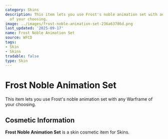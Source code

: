 ```yaml
---
category: Skins
description: This item lets you use Frost's noble animation set with any Warframe
  of your choosing.
image: ../images/frost-noble-animation-set-236a63786d.png
last_updated: '2025-09-17'
name: Frost Noble Animation Set
source: WFCD
tags:
- Skin
- Skins
tradable: false
type: Skin
---
```


# Frost Noble Animation Set

This item lets you use Frost's noble animation set with any Warframe of your choosing.

## Cosmetic Information

**Frost Noble Animation Set** is a skin cosmetic item for Skins.

